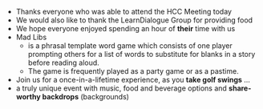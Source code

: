 * Thanks everyone who was able to attend the HCC Meeting today
* We would also like to thank the LearnDialogue Group for providing food
* We hope everyone enjoyed spending an hour of **their** time with us
* Mad Libs 
  * is a phrasal template word game which consists of one player prompting others for a list of words to substitute for blanks in a story before reading aloud. 
  * The game is frequently played as a party game or as a pastime.
* Join us for a once-in-a-lifetime experience, as you **take golf swings** ...
* a truly unique event with music, food and beverage options and **share-worthy backdrops** (backgrounds)
